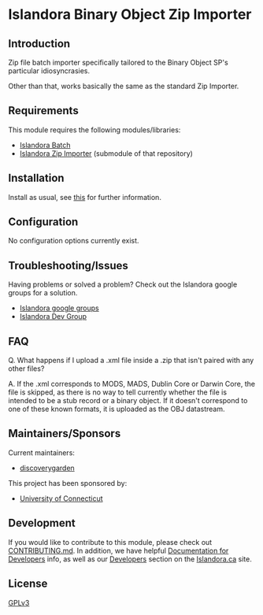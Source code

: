 # Islandora Binary Object Zip Importer

## Introduction

Zip file batch importer specifically tailored to the Binary Object SP's particular idiosyncrasies.

Other than that, works basically the same as the standard Zip Importer.

## Requirements

This module requires the following modules/libraries:

* [Islandora Batch](https://github.com/islandora/islandora_batch)
* [Islandora Zip Importer](https://github.com/islandora/islandora_importer) (submodule of that repository)

## Installation

Install as usual, see [this](https://drupal.org/documentation/install/modules-themes/modules-7) for further information.

## Configuration

No configuration options currently exist.

## Troubleshooting/Issues

Having problems or solved a problem? Check out the Islandora google groups for a solution.

* [Islandora google groups](https://groups.google.com/forum/?hl=en&fromgroups#!forum/islandora)
* [Islandora Dev Group](https://groups.google.com/forum/?hl=en&fromgroups#!forum/islandora-dev)

## FAQ

Q. What happens if I upload a .xml file inside a .zip that isn't paired with any other files?

A. If the .xml corresponds to MODS, MADS, Dublin Core or Darwin Core, the file is skipped, as there is no way to tell currently whether the file is intended to be a stub record or a binary object. If it doesn't correspond to one of these known formats, it is uploaded as the OBJ datastream.

## Maintainers/Sponsors

Current maintainers:

* [discoverygarden](https://github.com/discoverygarden)

This project has been sponsored by:

* [University of Connecticut](http://lib.uconn.edu)

## Development

If you would like to contribute to this module, please check out [CONTRIBUTING.md](CONTRIBUTING.md). In addition, we have helpful [Documentation for Developers](https://github.com/Islandora/islandora/wiki#wiki-documentation-for-developers) info, as well as our [Developers](http://islandora.ca/developers) section on the [Islandora.ca](http://islandora.ca) site.

## License

[GPLv3](http://www.gnu.org/licenses/gpl-3.0.txt)
